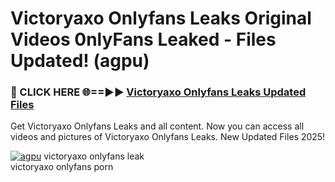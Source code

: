 # Victoryaxo Onlyfans Leaks Original Videos 0nlyFans Leaked - Files Updated! (agpu)

<h3>🔴 CLICK HERE 🌐==►► <a href="https://best4dudes.click/HH4t6V" rel="nofollow">Victoryaxo Onlyfans Leaks Updated Files</a></h3>

Get Victoryaxo Onlyfans Leaks and all content. Now you can access all videos and pictures of Victoryaxo Onlyfans Leaks. New Updated Files 2025!

[![agpu](https://github.com/user-attachments/assets/8c521d6e-e6e3-4a75-9320-d58ab9d79d5b)](https://best4dudes.click/HH4t6V)
victoryaxo onlyfans leak<br>
victoryaxo onlyfans porn